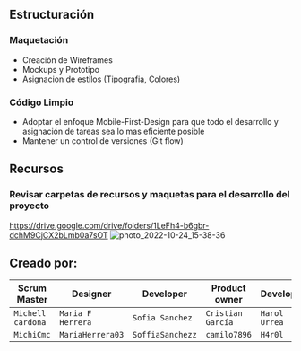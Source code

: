 

## Estructuración

### Maquetación  
+ Creación de Wireframes
+ Mockups y Prototipo  
+ Asignacion de estilos (Tipografia, Colores) 

### Código Limpio  
+ Adoptar el enfoque Mobile-First-Design para que todo el desarrollo y asignación de tareas sea lo mas eficiente posible
+ Mantener un control de versiones (Git flow)

## Recursos

### Revisar carpetas de recursos y maquetas para el desarrollo del proyecto
https://drive.google.com/drive/folders/1LeFh4-b6gbr-dchM9CjCX2bLmb0a7sOT
![photo_2022-10-24_15-38-36](https://user-images.githubusercontent.com/65699208/197626883-57b1110e-57d2-48ca-a8b2-e9e5c5eb4d1b.jpg)



## Creado por:


|   Scrum Master  |     Designer    |    Developer   |  Product owner  |  Developer  |
|-----------------|-----------------|----------------|-----------------|-------------|
|`Michell cardona`|`Maria F Herrera`|`Sofia Sanchez` |`Cristian García`|`Harol Urrea`|
|    `MichiCmc`   |`MariaHerrera03` |`SoffiaSanchezz`|  `camilo7896`   |   `H4r0l`   |
